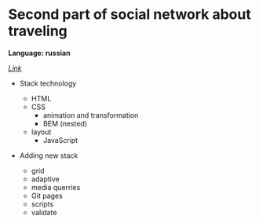 # **Second part of social network about traveling**


**Language: russian**

*[Link](https://sergey-tsybulkin.github.io/mesto/)*

* Stack technology
  + HTML
  + CSS
    + animation and transformation
    + BEM (nested)
  + layout
	+ JavaScript

* Adding new stack
	+ grid
	+ adaptive
	+ media querries
	+ Git pages
	+ scripts
  + validate